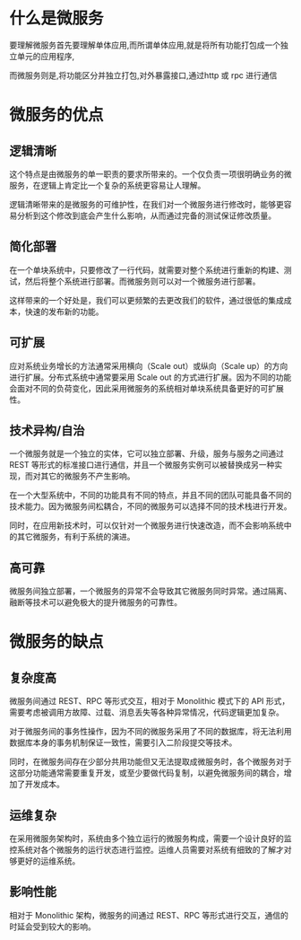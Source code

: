 # 什么是微服务

要理解微服务首先要理解单体应用,而所谓单体应用,就是将所有功能打包成一个独立单元的应用程序,

而微服务则是,将功能区分并独立打包,对外暴露接口,通过http 或 rpc 进行通信

# 微服务的优点

## 逻辑清晰

这个特点是由微服务的单一职责的要求所带来的。一个仅负责一项很明确业务的微服务，在逻辑上肯定比一个复杂的系统更容易让人理解。

逻辑清晰带来的是微服务的可维护性，在我们对一个微服务进行修改时，能够更容易分析到这个修改到底会产生什么影响，从而通过完备的测试保证修改质量。

## 简化部署

在一个单块系统中，只要修改了一行代码，就需要对整个系统进行重新的构建、测试，然后将整个系统进行部署。而微服务则可以对一个微服务进行部署。

这样带来的一个好处是，我们可以更频繁的去更改我们的软件，通过很低的集成成本，快速的发布新的功能。

## 可扩展

应对系统业务增长的方法通常采用横向（Scale out）或纵向（Scale up）的方向进行扩展。分布式系统中通常要采用 Scale out 的方式进行扩展。因为不同的功能会面对不同的负荷变化，因此采用微服务的系统相对单块系统具备更好的可扩展性。

## 技术异构/自治

一个微服务就是一个独立的实体，它可以独立部署、升级，服务与服务之间通过 REST 等形式的标准接口进行通信，并且一个微服务实例可以被替换成另一种实现，而对其它的微服务不产生影响。

在一个大型系统中，不同的功能具有不同的特点，并且不同的团队可能具备不同的技术能力。因为微服务间松耦合，不同的微服务可以选择不同的技术栈进行开发。

同时，在应用新技术时，可以仅针对一个微服务进行快速改造，而不会影响系统中的其它微服务，有利于系统的演进。

## 高可靠

微服务间独立部署，一个微服务的异常不会导致其它微服务同时异常。通过隔离、融断等技术可以避免极大的提升微服务的可靠性。

# 微服务的缺点

## 复杂度高

微服务间通过 REST、RPC 等形式交互，相对于 Monolithic 模式下的 API 形式，需要考虑被调用方故障、过载、消息丢失等各种异常情况，代码逻辑更加复杂。

对于微服务间的事务性操作，因为不同的微服务采用了不同的数据库，将无法利用数据库本身的事务机制保证一致性，需要引入二阶段提交等技术。

同时，在微服务间存在少部分共用功能但又无法提取成微服务时，各个微服务对于这部分功能通常需要重复开发，或至少要做代码复制，以避免微服务间的耦合，增加了开发成本。

## 运维复杂

在采用微服务架构时，系统由多个独立运行的微服务构成，需要一个设计良好的监控系统对各个微服务的运行状态进行监控。运维人员需要对系统有细致的了解才对够更好的运维系统。

## 影响性能

相对于 Monolithic 架构，微服务的间通过 REST、RPC 等形式进行交互，通信的时延会受到较大的影响。